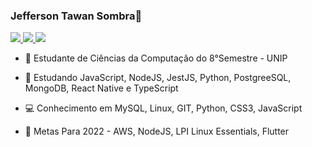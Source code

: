 ### Jefferson Tawan Sombra👋


<a href="https://www.linkedin.com/in/jefferson-sombra/" alt="linkedin" target="_blank">

<img src="https://img.shields.io/badge/LinkedIn-%230077B5.svg?&style=flat-square&logo=linkedin&logoColor=white">

</a>
<a href="mailto:soombra73@gmail.com" alt="gmail" target="_blank">

<img src="https://img.shields.io/badge/-Gmail-FF0000?style=flat-square&labelColor=FF0000&logo=gmail&logoColor=white&link=mailto:<SEUEMAIL>" />

</a>
<a href="https://github.com/JSombra" alt="github" target="_blank">

<img src="https://img.shields.io/badge/GitHub-000000?&style=flat-square&logo=GitHub&logoColor=white">

</a>

<!--img src="https://github-readme-stats.vercel.app/api?username=JSombra&show_icons=true&theme=tokyonight"/>
<img src="https://github-readme-stats-eight-theta.vercel.app/api/top-langs/?username=JSombra&layout=compact&langs_count=8&theme=tokyonight&include_all_commits=true&count_private=true"/>-->




- 📔 Estudante de Ciências da Computação do 8°Semestre - UNIP

- 🌱 Estudando JavaScript, NodeJS, JestJS, Python, PostgreeSQL, MongoDB, React Native e TypeScript
 
- 💻 Conhecimento em MySQL, Linux, GIT, Python, CSS3, JavaScript

- 🔎 Metas Para 2022 - AWS, NodeJS, LPI Linux Essentials, Flutter
